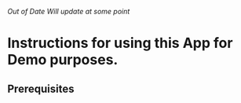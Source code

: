_Out of Date Will update at some point_

# Instructions for using this App for Demo purposes.

## Prerequisites
